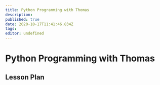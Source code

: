```yaml
---
title: Python Programming with Thomas
description: 
published: true
date: 2020-10-17T11:41:46.834Z
tags: 
editor: undefined
---
```


# Python Programming with Thomas

## Lesson Plan